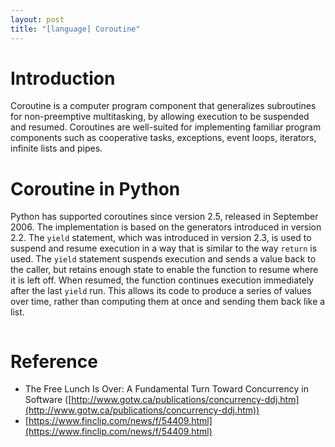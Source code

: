 ```yaml
---
layout: post
title: "[language] Coroutine"
---
```


# Introduction

Coroutine is a computer program component that generalizes subroutines for non-preemptive multitasking, by allowing execution to be suspended and resumed. Coroutines are well-suited for implementing familiar program components such as cooperative tasks, exceptions, event loops, iterators, infinite lists and pipes.

# Coroutine in Python

Python has supported coroutines since version 2.5, released in September 2006. The implementation is based on the generators introduced in version 2.2. The `yield` statement, which was introduced in version 2.3, is used to suspend and resume execution in a way that is similar to the way `return` is used. The `yield` statement suspends execution and sends a value back to the caller, but retains enough state to enable the function to resume where it is left off. When resumed, the function continues execution immediately after the last `yield` run. This allows its code to produce a series of values over time, rather than computing them at once and sending them back like a list.

```python

```

# Reference

- The Free Lunch Is Over: A Fundamental Turn Toward Concurrency in Software ([http://www.gotw.ca/publications/concurrency-ddj.htm](http://www.gotw.ca/publications/concurrency-ddj.htm))
- [https://www.finclip.com/news/f/54409.html](https://www.finclip.com/news/f/54409.html)